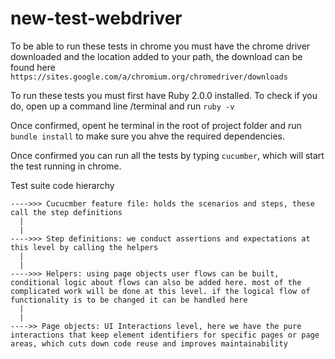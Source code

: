 # new-test-webdriver

To be able to run these tests in chrome you must have the chrome driver downloaded and the location added to your path, the download can be found here ```https://sites.google.com/a/chromium.org/chromedriver/downloads```

To run these tests you must first have Ruby 2.0.0 installed. 
To check if you do, open up a command line /terminal and run ```ruby -v```

Once confirmed, opent he terminal in the root of project folder and run ```bundle install``` to make sure you ahve the required dependencies.

Once confirmed you can run all the tests by typing ```cucumber```, which will start the test running in chrome. 


Test suite code hierarchy
```
---->>> Cucucmber feature file: holds the scenarios and steps, these call the step definitions
  |
  |
---->>> Step definitions: we conduct assertions and expectations at this level by calling the helpers
  |
  |
---->>> Helpers: using page objects user flows can be built, conditional logic about flows can also be added here. most of the complicated work will be done at this level. if the logical flow of functionality is to be changed it can be handled here
  |
  |
---->> Page objects: UI Interactions level, here we have the pure interactions that keep element identifiers for specific pages or page areas, which cuts down code reuse and improves maintainability
```
